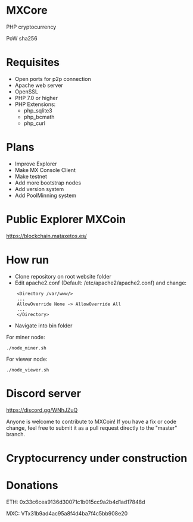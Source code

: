 # MXCore
PHP cryptocurrency

PoW sha256

# Requisites

- Open ports for p2p connection
- Apache web server
- OpenSSL
- PHP 7.0 or higher
- PHP Extensions:
  - php_sqlite3
  - php_bcmath
  - php_curl
  
# Plans
- Improve Explorer
- Make MX Console Client
- Make testnet
- Add more bootstrap nodes
- Add version system
- Add PoolMinning system
  
# Public Explorer MXCoin

https://blockchain.mataxetos.es/

# How run
- Clone repository on root website folder
- Edit apache2.conf (Default: /etc/apache2/apache2.conf) and change:
```
    <Directory /var/www/>
    ...
    AllowOverride None -> AllowOverride All
    ...
    </Directory>
```

- Navigate into bin folder

For miner node:
```
./node_miner.sh
```

For viewer node:
```
./node_viewer.sh
```
  
# Discord server
https://discord.gg/WNhJZuQ

Anyone is welcome to contribute to MXCoin! 
If you have a fix or code change, feel free to submit it as a pull request directly to the "master" branch.

# Cryptocurrency under construction

# Donations
ETH: 0x33c6cea9136d30071c1b015cc9a2b4d1ad17848d

MXC: VTx31b9ad4ac95a8f4d4ba7f4c5bb908e20
